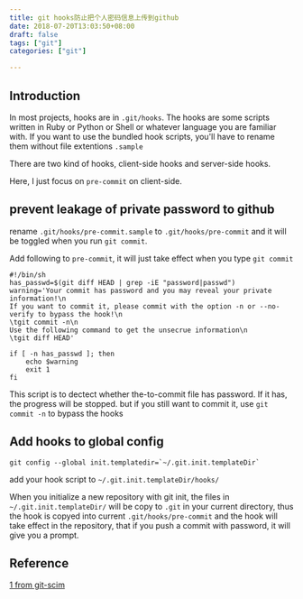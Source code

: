 ```yaml
---
title: git hooks防止把个人密码信息上传到github
date: 2018-07-20T13:03:50+08:00
draft: false
tags: ["git"]
categories: ["git"]

---
```


## Introduction
In most projects, hooks are in `.git/hooks`. The hooks are some scripts written in Ruby or Python or Shell or whatever language you are familiar with. If you want to use the bundled hook scripts, you'll have to rename them without file extentions `.sample`

There are two kind of hooks, client-side hooks and server-side hooks.

Here, I just focus on `pre-commit` on client-side.

<!--more-->

## prevent leakage of private password to github
rename `.git/hooks/pre-commit.sample` to `.git/hooks/pre-commit` and it will be toggled when you run `git commit`.

Add following to `pre-commit`, it will just take effect when you type `git commit`
```
#!/bin/sh
has_passwd=$(git diff HEAD | grep -iE "password|passwd")
warning='Your commit has password and you may reveal your private information!\n
If you want to commit it, please commit with the option -n or --no-verify to bypass the hook!\n
\tgit commit -n\n
Use the following command to get the unsecrue information\n
\tgit diff HEAD'

if [ -n has_passwd ]; then
    echo $warning
    exit 1
fi
```

This script is to dectect whether the-to-commit file has password. If it has, the progress will be stopped. but if you still want to commit it, use `git commit -n` to bypass the hooks

## Add hooks to global config
```
git config --global init.templatedir=`~/.git.init.templateDir`
```
add your hook script to `~/.git.init.templateDir/hooks/`

When you initialize a new repository with git init, the files in `~/.git.init.templateDir/` will be copy to `.git` in your current directory, thus the hook is copyed into current `.git/hooks/pre-commit` and the hook will take effect in the repository, that if you push a commit with password, it will give you a prompt.


## Reference
[1 from git-scim](https://git-scm.com/book/en/v2/Customizing-Git-Git-Hooks)
